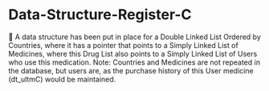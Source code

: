 # Data-Structure-Register-C
:tada: A data structure has been put in place for a Double Linked List Ordered by Countries, where it has a pointer that points to a Simply Linked List of Medicines, where this Drug List also points to a Simply Linked List of Users who use this medication.
Note: Countries and Medicines are not repeated in the database, but users are, as the purchase history of this User medicine (dt_ultmC) would be maintained.
